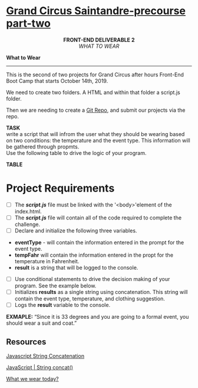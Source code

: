 # **[Grand Circus Saintandre-precourse part-two](https://lms.grandcircus.co/mod/resource/view.php?id=2653)**

<p align="center">
<b>FRONT-END DELIVERABLE 2
</b><br>
<em>WHAT TO WEAR</em>
</p>

**What to Wear**
____________________________

This is the second of two projects for Grand Circus after hours Front-End Boot Camp that starts October 14th, 2019. 

We need to create two folders. 
A HTML and within that folder a script.js folder. 

Then we are needing to create a [Git Repo](https://github.com/Ramona-Saintandre), and submit our projects via the repo. 

**TASK**  
 write a script that will infrom the user what they should be wearing based on two conditions: the temperature and the event type. 
This information will be gathered through propmts.   
Use the following table to drive the logic of your program. 

**TABLE**

# Project Requirements


* [ ] The ***script.js*** file must be linked with the '\<body>'element of the index.html.  
* [ ] The ***script.js*** file will contain all of the code required to complete the challenge.  
* [ ] Declare and initialize the following three variables.
* **eventType** - will contain the information entered in the prompt for the event type.
* **tempFahr** will contain the information entered in the propt for the temperature in Fahrenheit.
* **result** is a string that will be logged to the console. 
* [ ] Use conditional statements to drive the decision making of your program.  See the example below.  
* [ ] Initializes **results** as a single string using concatenation. This string will contain the event type, temperature, and clothing suggestion.
* [ ] Logs the **result** variable to the console.  

**EXMAPLE:** 
“Since it is 33 degrees and you are going to a formal event, you should wear a suit
and coat.”


## Resources 

[Javascript String Concatenation](https://www.youtube.com/watch?v=9Q8BAZffbz8&list=PLDyQo7g0_nsX8_gZAB8KD1lL4j4halQBJ&index=4)

[JavaScript | String concat()](https://www.geeksforgeeks.org/javascript-string-prototype-concat-function/)

[What we wear today?](https://devpost.com/software/what-to-wear-today)